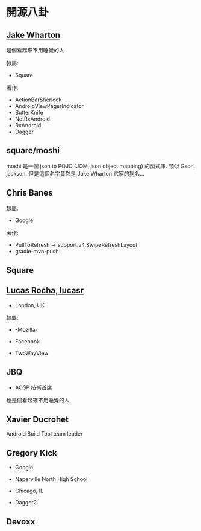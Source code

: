 # 開源八卦

## [Jake Wharton](https://github.com/JakeWharton)

是個看起來不用睡覺的人

隸屬:

* Square

著作:

* ActionBarSherlock
* AndroidViewPagerIndicator
* ButterKnife
* NotRxAndroid
* RxAndroid
* Dagger

## square/moshi

moshi 是一個 json to POJO (JOM, json object mapping) 的函式庫. 類似 Gson, jackson. 但是這個名字竟然是 Jake Wharton 它家的狗名...

## Chris Banes

隸屬:

* Google

著作:

* PullToRefresh -> support.v4.SwipeRefreshLayout
* gradle-mvn-push

## Square

## [Lucas Rocha, lucasr](https://github.com/lucasr)

* London, UK

隸屬:

* -Mozilla-
* Facebook

* TwoWayView

## JBQ

* AOSP 技術首席

也是個看起來不用睡覺的人

## Xavier Ducrohet

Android Build Tool team leader

## Gregory Kick

* Google

* Naperville North High School
* Chicago, IL

* Dagger2

## Devoxx
